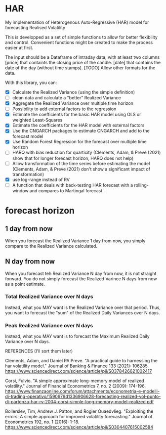 # HAR

My implementation of Heterogenous Auto-Regressive (HAR) model for forecasting Realised Volatility

This is developped as a set of simple functions to allow for better flexibility and control.
Convenient functions might be created to make the process easier at first.

The input should be a Dataframe of intraday data, with at least two columns
[price] that containts the closing price of the candle.
[date] that contains the date of the day (without time stamps).
[TODO] Allow other formats for the data.

With this library, you can:
- [x] Calculate the Realized Variance (using the simple definition)
- [ ] clean data and calculate a "better" Realized Variance
- [x] Aggregate the Realized Variance over multiple time horizon
- [ ] Possibility to add external factors to the regression
- [x] Estimate the coefficients for the basic HAR model using OLS or weighted Least-Squares
- [x] Estimate the coefficients for the HAR model with external factors
- [x] Use the CNGARCH packages to estimate CNGARCH and add to the forecast model
- [x] Use Random Forest Regression for the forecast over multiple time horizon
- [ ] HARQ with bias reduction for quarticity (Clements, Adam, & Preve (2021) show that for longer forecast horizon, HARQ does not help)
- [ ] Allow transformation of the time series before estimating the model (Clements, Adam, & Preve (2021) don't show a significant impact of transformation)
- [x] use log-range instead of RV
- [ ] A function that deals with back-testing HAR forecast with a rolling-window and compares to Martingal forecast.

# forecast horizon

## 1 day from now
When you forecast the Realized Variance 1 day from now, you simply compare to the Realized Variance calculated.

## N day from now
When you forecast teh Realized Variance N day from now, it is not straight forward. You do not simply forecast the Realized Varince N days from now as a point estimate. 

### Total Realized Variance over N days
Instead, what you MAY want is the Realized Variance over that period. Thus, you want to forecast the "sum" of the Realized Daily Variances over N days.

### Peak Realized Variance over N days
Instead, what you MAY want is to forecast the Maximum Realized Daily Variance over N days.



REFERENCES (I'll sort them later)

Clements, Adam, and Daniel PA Preve. "A practical guide to harnessing the har volatility model." Journal of Banking & Finance 133 (2021): 106285.
https://www.sciencedirect.com/science/article/pii/S0378426621002417


Corsi, Fulvio. "A simple approximate long-memory model of realized volatility." Journal of Financial Econometrics 7, no. 2 (2009): 174-196.
https://www.finanzaonline.com/forum/attachments/econometria-e-modelli-di-trading-operativo/1590979d1336906628-forecasting-realized-vol-punto-di-partenza-har-rv-2004-corsi-simple-long-memory-model-realized.pdf


Bollerslev, Tim, Andrew J. Patton, and Rogier Quaedvlieg. "Exploiting the errors: A simple approach for improved volatility forecasting." Journal of Econometrics 192, no. 1 (2016): 1-18.
https://www.sciencedirect.com/science/article/pii/S0304407615002584





